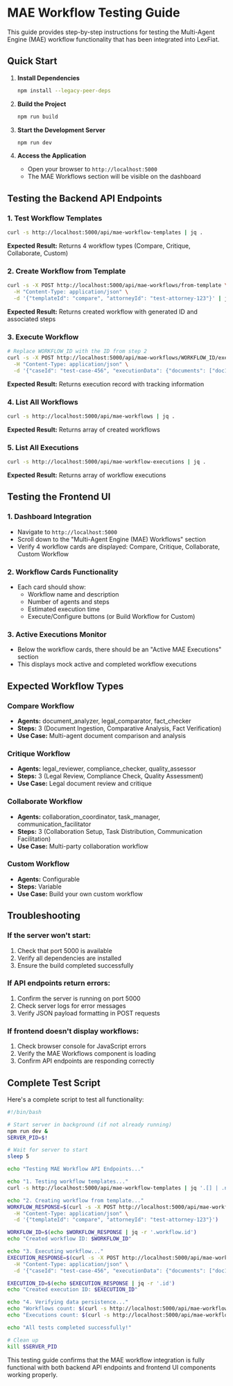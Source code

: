 # MAE Workflow Testing Guide

This guide provides step-by-step instructions for testing the Multi-Agent Engine (MAE) workflow functionality that has been integrated into LexFiat.

## Quick Start

1. **Install Dependencies**
   ```bash
   npm install --legacy-peer-deps
   ```

2. **Build the Project**
   ```bash
   npm run build
   ```

3. **Start the Development Server**
   ```bash
   npm run dev
   ```

4. **Access the Application**
   - Open your browser to `http://localhost:5000`
   - The MAE Workflows section will be visible on the dashboard

## Testing the Backend API Endpoints

### 1. Test Workflow Templates
```bash
curl -s http://localhost:5000/api/mae-workflow-templates | jq .
```
**Expected Result:** Returns 4 workflow types (Compare, Critique, Collaborate, Custom)

### 2. Create Workflow from Template
```bash
curl -s -X POST http://localhost:5000/api/mae-workflows/from-template \
  -H "Content-Type: application/json" \
  -d '{"templateId": "compare", "attorneyId": "test-attorney-123"}' | jq .
```
**Expected Result:** Returns created workflow with generated ID and associated steps

### 3. Execute Workflow
```bash
# Replace WORKFLOW_ID with the ID from step 2
curl -s -X POST http://localhost:5000/api/mae-workflows/WORKFLOW_ID/execute \
  -H "Content-Type: application/json" \
  -d '{"caseId": "test-case-456", "executionData": {"documents": ["doc1.pdf", "doc2.pdf"]}}' | jq .
```
**Expected Result:** Returns execution record with tracking information

### 4. List All Workflows
```bash
curl -s http://localhost:5000/api/mae-workflows | jq .
```
**Expected Result:** Returns array of created workflows

### 5. List All Executions
```bash
curl -s http://localhost:5000/api/mae-workflow-executions | jq .
```
**Expected Result:** Returns array of workflow executions

## Testing the Frontend UI

### 1. Dashboard Integration
- Navigate to `http://localhost:5000`
- Scroll down to the "Multi-Agent Engine (MAE) Workflows" section
- Verify 4 workflow cards are displayed: Compare, Critique, Collaborate, Custom Workflow

### 2. Workflow Cards Functionality
- Each card should show:
  - Workflow name and description
  - Number of agents and steps
  - Estimated execution time
  - Execute/Configure buttons (or Build Workflow for Custom)

### 3. Active Executions Monitor
- Below the workflow cards, there should be an "Active MAE Executions" section
- This displays mock active and completed workflow executions

## Expected Workflow Types

### Compare Workflow
- **Agents:** document_analyzer, legal_comparator, fact_checker
- **Steps:** 3 (Document Ingestion, Comparative Analysis, Fact Verification)
- **Use Case:** Multi-agent document comparison and analysis

### Critique Workflow  
- **Agents:** legal_reviewer, compliance_checker, quality_assessor
- **Steps:** 3 (Legal Review, Compliance Check, Quality Assessment)
- **Use Case:** Legal document review and critique

### Collaborate Workflow
- **Agents:** collaboration_coordinator, task_manager, communication_facilitator
- **Steps:** 3 (Collaboration Setup, Task Distribution, Communication Facilitation)
- **Use Case:** Multi-party collaboration workflow

### Custom Workflow
- **Agents:** Configurable
- **Steps:** Variable
- **Use Case:** Build your own custom workflow

## Troubleshooting

### If the server won't start:
1. Check that port 5000 is available
2. Verify all dependencies are installed
3. Ensure the build completed successfully

### If API endpoints return errors:
1. Confirm the server is running on port 5000
2. Check server logs for error messages
3. Verify JSON payload formatting in POST requests

### If frontend doesn't display workflows:
1. Check browser console for JavaScript errors
2. Verify the MAE Workflows component is loading
3. Confirm API endpoints are responding correctly

## Complete Test Script

Here's a complete script to test all functionality:

```bash
#!/bin/bash

# Start server in background (if not already running)
npm run dev &
SERVER_PID=$!

# Wait for server to start
sleep 5

echo "Testing MAE Workflow API Endpoints..."

echo "1. Testing workflow templates..."
curl -s http://localhost:5000/api/mae-workflow-templates | jq '.[] | .name'

echo "2. Creating workflow from template..."
WORKFLOW_RESPONSE=$(curl -s -X POST http://localhost:5000/api/mae-workflows/from-template \
  -H "Content-Type: application/json" \
  -d '{"templateId": "compare", "attorneyId": "test-attorney-123"}')

WORKFLOW_ID=$(echo $WORKFLOW_RESPONSE | jq -r '.workflow.id')
echo "Created workflow ID: $WORKFLOW_ID"

echo "3. Executing workflow..."
EXECUTION_RESPONSE=$(curl -s -X POST http://localhost:5000/api/mae-workflows/$WORKFLOW_ID/execute \
  -H "Content-Type: application/json" \
  -d '{"caseId": "test-case-456", "executionData": {"documents": ["doc1.pdf", "doc2.pdf"]}}')

EXECUTION_ID=$(echo $EXECUTION_RESPONSE | jq -r '.id')
echo "Created execution ID: $EXECUTION_ID"

echo "4. Verifying data persistence..."
echo "Workflows count: $(curl -s http://localhost:5000/api/mae-workflows | jq 'length')"
echo "Executions count: $(curl -s http://localhost:5000/api/mae-workflow-executions | jq 'length')"

echo "All tests completed successfully!"

# Clean up
kill $SERVER_PID
```

This testing guide confirms that the MAE workflow integration is fully functional with both backend API endpoints and frontend UI components working properly.